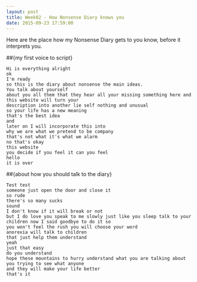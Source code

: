 ```yaml
---
layout: post
title: Week02 - How Nonsense Diary knows you
date: 2015-09-23 17:59:00
---
```


Here are the place how my Nonsense Diary gets to you know, before it interprets you.


##{my first voice to script}

	Hi is everything alright
	ok
	I'm ready
	so this is the diary about nonsense the main ideas.
	You talk about yourself
	about you all them that they hear all your missing something here and this website will turn your
	description into another lie self nothing and unusual
	so your life has a new meaning
	that's the best idea
	and
	later on I will incorporate this into
	why we are what we pretend to be company
	that's not what it's what we alarm
	no that's okay
	this website
	you decide if you feel it can you feel
	hello
	it is over


##{about how you should talk to the diary}

	Test test
	someone just open the door and close it
	so rude
	there's so many sucks
	sound
	I don't know if it will break or not
	but I do love you speak to me slowly just like you sleep talk to your children now I said goodbye to do it so
	you won't feel the rush you will choose your word
	anorexia will talk to children
	that just help them understand
	yeah
	just that easy
	do you understand
	hope these mountains to hurry understand what you are talking about you trying to see what anyone
	and they will make your life better
	that's it


